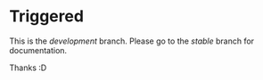 # Triggered

This is the *development* branch. Please go to the *stable* branch for documentation. 

Thanks :D
